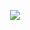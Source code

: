 <p align="center"><img src="http://webdata-scraping.com/media/2015/01/Web-Scraping-Process.png"></p>
